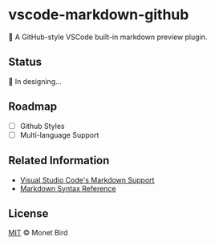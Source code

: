 # vscode-markdown-github

📝 A GitHub-style VSCode built-in markdown preview plugin.

## Status

🤔 In designing...

## Roadmap

- [ ] Github Styles
- [ ] Multi-language Support

## Related Information

- [Visual Studio Code's Markdown Support](http://code.visualstudio.com/docs/languages/markdown)
- [Markdown Syntax Reference](https://help.github.com/articles/markdown-basics/)

## License

[MIT](./LICENSE) © Monet Bird

